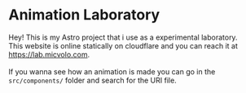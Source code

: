 # Animation Laboratory
Hey! This is my Astro project that i use as a experimental laboratory.
\
This website is online statically on cloudflare and you can reach it at https://lab.micvolo.com.
\
\
If you wanna see how an animation is made you can go in the `src/components/` folder and search for the URI file.
